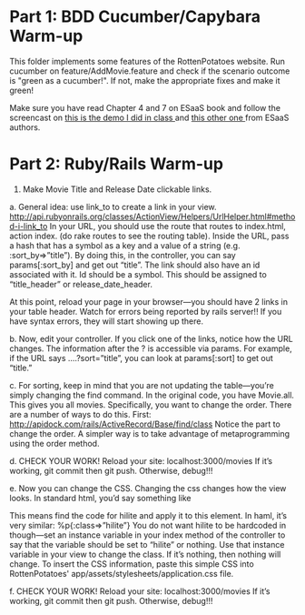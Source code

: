 <h1> Part 1: BDD Cucumber/Capybara Warm-up</h1>

This folder implements some features of the RottenPotatoes website. Run cucumber on feature/AddMovie.feature and check if the scenario outcome is "green as a cucumber!". If not, make the appropriate fixes and make it green!

Make sure you have read Chapter 4 and 7 on ESaaS book and follow the screencast on <a href= http://youtu.be/-wgZXDmhRw4> this is the demo I did in class </a> and <a href= http://youtu.be/wornoChkjfM> this other one </a> from ESaaS authors.

<h1> Part 2: Ruby/Rails Warm-up</h1>

1) Make Movie Title and Release Date clickable links.

a. General idea: use link_to to create a link in your view.
http://api.rubyonrails.org/classes/ActionView/Helpers/UrlHelper.html#method-i-link_to
In your URL, you should use the route that routes to index.html, action index. (do rake routes to see the routing table). Inside the URL, pass a hash that has a symbol as a key and a value of a string (e.g. :sort_by=>”title”). By doing this, in the controller, you can say params[:sort_by] and get out “title”. The link should also have an id associated with it. Id should be a symbol. This should be assigned to “title_header” or release_date_header.

At this point, reload your page in your browser—you should have 2 links in your table header. Watch for errors being reported by rails server!! If you have syntax errors, they will start showing up there.

b. Now, edit your controller. If you click one of the links, notice how the URL changes. The information after the ? is accessible via params. For example, if the URL says ....?sort=”title”, you can look at params[:sort] to get out “title.”

c. For sorting, keep in mind that you are not updating the table—you’re simply changing the find command. In the original code, you have Movie.all. This gives you all movies. Specifically, you want to change the order. There are a number of ways to do this. First: http://apidock.com/rails/ActiveRecord/Base/find/class Notice the part to change the order. A simpler way is to take advantage of metaprogramming using the order method.

d. CHECK YOUR WORK! Reload your site: localhost:3000/movies If it’s working, git commit then git push. Otherwise, debug!!!

e. Now you can change the CSS. Changing the css changes how the view looks. In standard html, you’d say something like <p class=”hilite”> This means find the code for hilite and apply it to this element. In haml, it’s very similar: %p{:class=>”hilite”} You do not want hilite to be hardcoded in though—set an instance variable in your index method of the controller to say that the variable should be set to “hilite” or nothing. Use that instance variable in your view to change the class. If it’s nothing, then nothing will change. To insert the CSS information, paste this simple CSS into RottenPotatoes' app/assets/stylesheets/application.css file.

f. CHECK YOUR WORK! Reload your site: localhost:3000/movies If it’s working, git commit then git push. Otherwise, debug!!!
